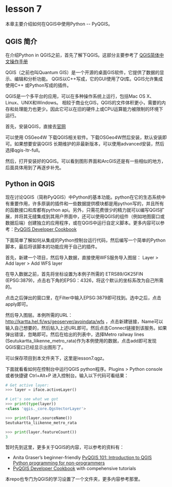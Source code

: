 # lesson 7

本章主要介绍如何在QGIS中使用Python -- PyQGIS。

## QGIS 简介

在介绍Python in QGIS之前，首先了解下QGIS。这部分主要参考了 [QGIS简体中文操作手册](https://malagis.com/qgis-handbook-index.html)

QGIS（之前也叫Quantum GIS）是一个开源的桌面GIS软件，它提供了数据的显示、编辑和分析功能。 QGIS以C++写成，它的GUI使用了Qt库。QGIS允许集成使用C++ 或Python写成的插件。

QGIS是一个多平台的应用，可以在多种操作系统上运行，包括Mac OS X、Linux、UNIX和Windows。 相较于商业化GIS，QGIS的文件体积更小，需要的内存和处理能力也更少。因此它可以在旧的硬件上或CPU运算能力被限制的环境下运行。


首先，安装QGIS，直接去[官网](http://www.qgis.org/)

可以使用 OSGeo4W 下载QGIS相关软件。下载OSGeo4W然后安装，默认安装即可。如果想要安装QGIS 长期维护的非最新版本，可以使用advanced安装，然后选择qgis-ltr-full。

然后，打开安装好的QGIS。可以看到图形界面和ArcGIS还是有一些相似的地方，后面具体用到了再逐步补充。

## Python in QGIS

现在讨论QGIS（简称PyQGIS）中Python的基本功能。python在它的生态系统中有重要作用，许多原装的插件和一些数据提供模块都是用python写的，并且所有的函数接口和库都有python api。另外，只需花费很少的精力就可以编写QGIS扩展，并将其无缝集成到其用户界面中，还可以使用QGIS的组件（例如地图窗口或数据后端）创建独立的应用程序，或在QGIS中运行自定义脚本。更多内容可以参考：[PyQGIS Developer Cookbook](https://docs.qgis.org/3.4/en/docs/pyqgis_developer_cookbook/intro.html)

下面简单了解如何从集成的Python控制台运行代码，然后编写一个简单的Python脚本，最后将该脚本的功能应用于自己的插件。

首先，新建一个项目，然后导入数据，直接使用WFS服务导入图层： Layer > Add layer > Add WFS layer

在导入数据之前，首先将坐标设置为本例子所需的  ETRS89/GK25FIN (EPSG:3879)，点击右下角的EPSG：4326，将这个默认的坐标系改为自己所需的。

点击之后弹出的窗口里，在Filter中输入EPSG:3879即可找到。选中之后，点击apply即可。

然后导入图层。本例所需的URL：  http://kartta.hel.fi/ws/geoserver/avoindata/wfs ，点击新建链接，Name可以输入自己想要的，然后贴入上述URL即可。然后点击Connect链接到该服务。如果弹出错误，忽略即可。然后在给出的列表中，选择Metro railway lines (Seutukartta_liikenne_metro_rata)作为本例使用的数据，点击add即可发现QGIS窗口已经显示出图形了。

可以保存项目到本文件夹下，这里是lesson7.qgz。

下面就看看如何在控制台中运行QGIS python程序。Plugins > Python console 或者快捷键 Ctrl+Alt+P 进入控制台。输入以下代码可看结果：

```Python
# Get active layer:
>>> layer = iface.activeLayer()

# Let's see what we got
>>> print(type(layer))
<class 'qgis._core.QgsVectorLayer'>

>>> print(layer.sourceName())
Seutukartta_liikenne_metro_rata

>>> print(layer.featureCount())
3
```

暂时先到这里，更多关于QGIS的内容，可以参考的资料有：

- Anita Graser’s beginner-friendly [PyQGIS 101: Introduction to QGIS Python programming for non-programmers](https://anitagraser.com/pyqgis-101-introduction-to-qgis-python-programming-for-non-programmers/)
- [PyQGIS Developer Cookbook](https://docs.qgis.org/testing/en/docs/pyqgis_developer_cookbook/) with compehensive tutorials

本repo也专门为QGIS的学习设置了一个文件夹，更多内容参考那里。